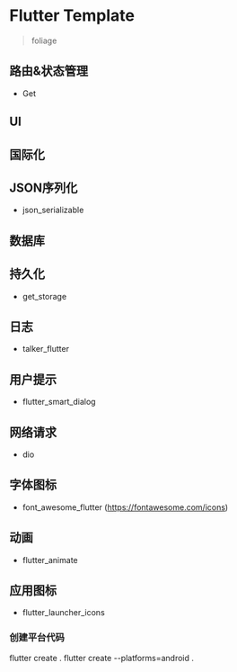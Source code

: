 # Flutter Template
> foliage

## 路由&状态管理
- Get

## UI


## 国际化


## JSON序列化
- json_serializable

## 数据库

## 持久化
- get_storage

## 日志
- talker_flutter

## 用户提示
- flutter_smart_dialog

## 网络请求
- dio

## 字体图标
- font_awesome_flutter (https://fontawesome.com/icons)

## 动画
- flutter_animate

## 应用图标
- flutter_launcher_icons

### 创建平台代码
flutter create .
flutter create --platforms=android .









